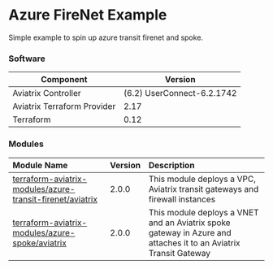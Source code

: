 # Azure FireNet Example

Simple example to spin up azure transit firenet and spoke.

### Software 

Component | Version
--- | ---
Aviatrix Controller | (6.2) UserConnect-6.2.1742 
Aviatrix Terraform Provider | 2.17
Terraform | 0.12

### Modules

Module Name | Version | Description
:--- | :--- | :---
[terraform-aviatrix-modules/azure-transit-firenet/aviatrix](https://registry.terraform.io/modules/tterraform-aviatrix-modules/azure-transit-firenet/aviatrix/2.0.0) | 2.0.0 | This module deploys a VPC, Aviatrix transit gateways and firewall instances
[terraform-aviatrix-modules/azure-spoke/aviatrix](https://registry.terraform.io/modules/terraform-aviatrix-modules/azure-spoke/aviatrix/2.0.0) | 2.0.0 | This module deploys a VNET and an Aviatrix spoke gateway in Azure and attaches it to an Aviatrix Transit Gateway

